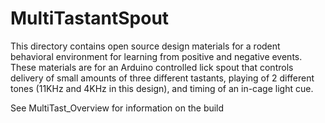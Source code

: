 # MultiTastantSpout
This directory contains open source design materials for a rodent behavioral environment for learning from positive and negative events. These materials are for an Arduino controlled lick spout that controls delivery of small amounts of three different tastants, playing of 2 different tones (11KHz and 4KHz in this design), and timing of an in-cage light cue. 

See MultiTast_Overview for information on the build
